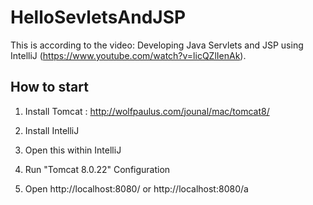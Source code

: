 # HelloSevletsAndJSP

This is according to the video: Developing Java Servlets and JSP using IntelliJ (https://www.youtube.com/watch?v=licQZlIenAk).
 
## How to start
1. Install Tomcat : http://wolfpaulus.com/jounal/mac/tomcat8/

2. Install IntelliJ

3. Open this within IntelliJ

4. Run "Tomcat 8.0.22" Configuration

5. Open http://localhost:8080/ or http://localhost:8080/a